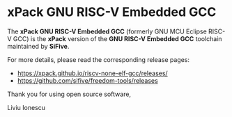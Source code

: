 # xPack GNU RISC-V Embedded GCC

The **xPack GNU RISC-V Embedded GCC** (formerly GNU MCU Eclipse RISC-V GCC)
is the **xPack** version of the **GNU RISC-V Embedded GCC** toolchain
maintained by **SiFive**.

For more details, please read the corresponding release pages:

- <https://xpack.github.io/riscv-none-elf-gcc/releases/>
- <https://github.com/sifive/freedom-tools/releases>

Thank you for using open source software,

Liviu Ionescu
